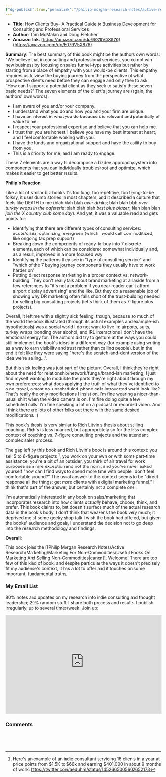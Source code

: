 ```yaml
---
{"dg-publish":true,"permalink":"/philip-morgan-research-notes/active-research/marketing/marketing-for-non-commodities/how-clients-buy-a-practical-guide-to-business-development-for-consulting-and-professional-services/","dgHomeLink":true,"dgPassFrontmatter":false}
---
```



- **Title**: How Clients Buy- A Practical Guide to Business Development for Consulting and Professional Services
- **Author**: Tom McMakin and Doug Fletcher
- **Amazon link**: [https://amazon.com/dp/B079V5X876](https://amazon.com/dp/B079V5X876)

**Summary**: The best summary of this book might be the authors own words: "We believe that in consulting and professional services, you do not win new business by focusing on sales funnel–type activities but rather by starting from a place of empathy with your would-be clients. This empathy requires us to view the buying journey from the perspective of what prospective clients need before they can engage and only then to ask, “How can I support a potential client as they seek to satisfy these seven basic needs?” The seven elements of the client's journey are (again, the authors' own words):

- I am aware of you and/or your company.
- I understand what you do and how you and your firm are unique.
- I have an interest in what you do because it is relevant and potentially of value to me.
- I respect your professional expertise and believe that you can help me.
- I trust that you are honest. I believe you have my best interest at heart, and I feel comfortable working with you.
- I have the funds and organizational support and have the ability to buy from you.
- This is a priority for me, and I am ready to engage.

These 7 elements are a way to decompose a bizdev approach/system into components that you can individually troubleshoot and optimize, which makes it easier to get better results.

**Philip's Reaction**

Like a lot of similar biz books it's too long, too repetitive, too trying-to-be folksy, it uses dumb stories in most chapters, and it described a culture that feels like DEATH to me (blah blah blah *over drinks*; blah blah blah *over turkey wraps in the cafeteria*; blah blah blah *best blue blazer*; blah blah blah *join the X country club some day*). And yet, it was a valuable read and gets points for:

- Identifying that there are different types of consulting services: acute/crisis, optimizing, evergreen (which I would call commoditized, like ongoing tax prep support)
- Breaking down the components of ready-to-buy into 7 discrete elements, each of which can be considered somewhat individually and, as a result, improved in a more focused way
- Identifying the patterns they see in "type of consulting service" and "which of the 7 buying journey components they usually have to work harder on"
- Putting direct response marketing in a proper context vs. network-building. They don't really talk about brand marketing at all aside from a few references to "it's not a problem if you dear reader can't afford airport display advertising" and the  like. But they do a reasonable job of showing why DR marketing often falls short of the trust-building needed for selling big consulting projects (let's think of them as 7-figure plus projects).

Overall, it left me with a slightly sick feeling, though, because so much of the world the book illustrated (through its actual examples and example-ish hypotheticals) was a social world I do not want to live in: airports, suits, turkey wraps, bonding over alcohol, and IRL interactions I don't have the emotional energy for. The authors did try to gesture at the ways you could still implement the book's ideas in a different way (for example using writing as a way to earn visibility and trust rather than calling people), but in the end it felt like they were saying "here's the scratch-and-dent version of the idea we're selling...".

But this sick feeling was just part of the picture. Overall, I think they're right about the need for relationship/network/fungal/brand-ish marketing; I just find myself wanting to modulate the parts they're right about through my own preferences: what does applying the truth of what they've identified to a no-travel, almost no-unscheduled-phone calls introverted world look like? That's really the only modifications I insist on. I'm fine wearing a nicer-than-usual shirt when the video camera is on. I'm fine doing quite a few scheduled calls. I'm fine speaking a lot on a podcast or recorded video. And I think there are lots of other folks out there with the same desired modifications. :) 

This book's thesis is very similar to Rich Litvin's thesis about selling coaching. Rich's is less nuanced, but appropriately so for the less complex context of coaching vs. 7-figure consulting projects and the attendant complex sales process.

The gap left by this book and Rich Litvin's book is around this context: you sell 5 to 6-figure projects [^1], you work on your own or with some part-time assistance, you're a bit of an outsider, you think of air travel for work purposes as a rare exception and not the norm, and you've never asked yourself "how can I find ways to spend more time with people I don't feel comfortable around?" The usual answer to this context seems to be "direct response all the things; get more clients with a digital marketing funnel." I think that's part of the answer, but certainly not a complete one.

I'm automatically interested in any book on sales/marketing that incorporates research into how clients *actually* behave, choose, think, and prefer. This book claims to, but doesn't surface much of the actual research data in the book's body. I don't think that weakens the book very much; it deprived me of some geeky shop talk I wish the book had offered, but given the books' audience and goals, I understand the decision not to go deep into the research methodology and findings.

**Overall**:

This book joins the [[Philip Morgan Research Notes/Active Research/Marketing/Marketing For Non-Commodities/Useful Books On Marketing And Selling Non-Commodities|canon]]. Welcome! There are too few of this kind of book, and despite particular the ways it doesn't precisely fit my audience's context, it has a lot to offer and it touches on some important, fundamental truths.


<div class="transclusion internal-embed is-loaded"><div class="markdown-embed">

<div class="markdown-embed-title">



</div>

### My Email List

80% notes and updates on my research into indie consulting and thought leadership; 20% random stuff. I share both process and results. I publish irregularly, up to several times/week. Join up:

<iframe src="https://pmcresearchnotes.substack.com/embed" width="100%" height="320" style="border:1px solid #EEE; background:white;" frameborder="0" scrolling="no"></iframe>

</div></div>



<div class="transclusion internal-embed is-loaded"><div class="markdown-embed">

<div class="markdown-embed-title">



</div>

### Comments

&nbsp;

<script src="https://utteranc.es/client.js"
        repo="philipmorg/philip-morgan-research-notes"
        issue-term="pathname"
        label="comment"
        theme="github-light"
        crossorigin="anonymous"
        async>
</script>

&nbsp;

</div></div>



[^1]: Here's an example of an indie consultant servicing 16 clients in a year at price points from $1.5K to $66k and earning $401,000 in about 9 months of work: https://twitter.com/aeduhm/status/1452665005602652173

